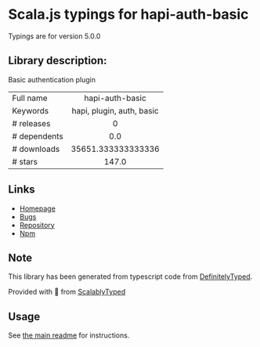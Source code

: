 
# Scala.js typings for hapi-auth-basic

Typings are for version 5.0.0

## Library description:
Basic authentication plugin

|                    |                 |
| ------------------ | :-------------: |
| Full name          | hapi-auth-basic |
| Keywords           | hapi, plugin, auth, basic |
| # releases         | 0 |
| # dependents       | 0.0 |
| # downloads        | 35651.333333333336 |
| # stars            | 147.0 |

## Links
- [Homepage](https://github.com/hapijs/hapi-auth-basic#readme)
- [Bugs](https://github.com/hapijs/hapi-auth-basic/issues)
- [Repository](https://github.com/hapijs/hapi-auth-basic)
- [Npm](https://www.npmjs.com/package/hapi-auth-basic)
    


## Note
This library has been generated from typescript code from [DefinitelyTyped](https://definitelytyped.org).

Provided with :purple_heart: from [ScalablyTyped](https://github.com/oyvindberg/ScalablyTyped)

## Usage
See [the main readme](../../readme.md) for instructions.



